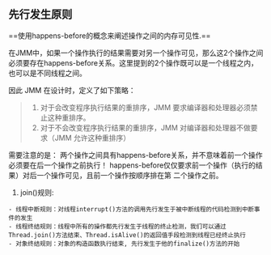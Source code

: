 ## 先行发生原则

==使用happens-before的概念来阐述操作之间的内存可见性.==

在JMM中，如果一个操作执行的结果需要对另一个操作可见，那么这2个操作之间必须要存在happens-before关系。这里提到的2个操作既可以是一个线程之内，也可以是不同线程之间。

因此 JMM 在设计时，定义了如下策略：

> 1. 对于会改变程序执行结果的重排序，JMM 要求编译器和处理器必须禁止这种重排序。
> 2. 对于不会改变程序执行结果的重排序，JMM 对编译器和处理器不做要求（JMM 允许这种重排序）





需要注意的是：
两个操作之间具有happens-before关系，并不意味着前一个操作必须要在后一个操作之前执行！
happens-before仅仅要求前一个操作（执行的结果）对后一个操作可见，且前一个操作按顺序排在第
二个操作之前。



1. join()规则: 

   



```
- 线程中断规则：对线程interrupt()方法的调用先行发生于被中断线程的代码检测到中断事件的发生
- 线程终结规则：线程中所有的操作都先行发生于线程的终止检测，我们可以通过Thread.join()方法结束、Thread.isAlive()的返回值手段检测到线程已经终止执行
- 对象终结规则：对象的构造函数执行结束, 先行发生于他的finalize()方法的开始

```




